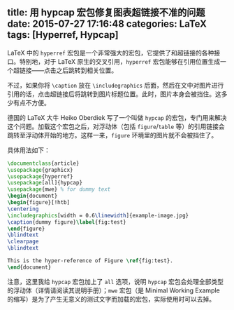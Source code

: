 title: 用 hypcap 宏包修复图表超链接不准的问题
date: 2015-07-27 17:16:48
categories: LaTeX
tags: [Hyperref, Hypcap]
---

LaTeX 中的 `hyperref` 宏包是一个非常强大的宏包，它提供了和超链接的各种接口。特别地，对于 LaTeX 原生的交叉引用，`hyperref` 宏包能够在引用位置生成一个超链接——点击之后跳转到相关位置。

不过，如果你将 `\caption` 放在 `\includegraphics` 后面，然后在文中对图片进行引用的话，点击超链接后将跳转到图片标题位置。此时，图片本身会被挡住。这多少有点不方便。

<!-- more -->

德国的 LaTeX 大牛 Heiko Oberdiek 写了一个叫做 `hypcap` 的宏包，专门用来解决这个问题。加载这个宏包之后，对浮动体（包括 `figure`/`table` 等）的引用链接会跳转至浮动体开始的地方。这样一来，`figure` 环境里的图片就不会被挡住了。

具体用法如下：

```tex
\documentclass{article}
\usepackage{graphicx}
\usepackage{hyperref}
\usepackage[all]{hypcap}
\usepackage{mwe} % for dummy text
\begin{document}
\begin{figure}[!htb]
\centering
\includegraphics[width = 0.6\linewidth]{example-image.jpg}
\caption{dummy figure}\label{fig:test}
\end{figure}
\blindtext
\clearpage
\blindtext

This is the hyper-reference of Figure \ref{fig:test}.
\end{document}
```

注意，这里我给 `hypcap` 宏包加上了 `all` 选项，说明 `hypcap` 宏包会处理全部类型的浮动体（详情请阅读其说明手册）；`mwe` 宏包（是 Minimal Working Example 的缩写）是为了产生无意义的测试文字而加载的宏包，实际使用时可以去掉。
